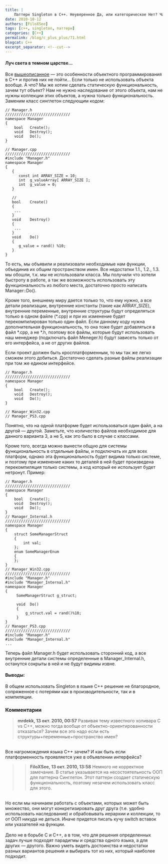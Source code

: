```yaml
---
title: |
    Паттерн Singleton в C++. Неуверенное Да, или категорическое Нет? Часть 2
date: 2010-10-12
authors: [FiloXSee]
tags: [c++, singleton, паттерн]
categories: [C++]
permalink: /blog/c_plus_plus/71.html
blogcat: C++
excerpt_separator: <!--cut-->
---
```


#### Луч света в темном царстве...


Все [вышеописанное](http://itw66.ru/blog/c_plus_plus/65.html) — это особенности объектного программирования в С++ и против них не пойти… Если только не использовать объекта вообще. А что? Мы же хотим сделать статическую функциональность, зачем тут объект? Нам не нужно наследование от этого объекта, нам не нужны коллекции этих объектов, а нужна только функциональность. Заменим класс синглетон следующим кодом:

<!--cut-->



```
// Manager.h
/////////////////////////////
namespace Manager
{
    bool   Create();
    void   Destroy();
    void   Do();
}

// Manager.cpp
/////////////////////////////
#include "Manager.h"
namespace Manager
{
   {
      const int ARRAY_SIZE = 10;
      int  g_valueArray[ ARRAY_SIZE ];
      int  g_value = 0;
   }

   //
   bool    Create()
   {
    ...
   }
   void    Destroy()
   {
    ...
   }
   void    Do()
   {
      g_value = rand() %10;
   }
}
```


То есть, мы объявили и реализовали необходимые нам функции, объединив их общим пространством имен. Все недостатки 1.1., 1.2., 1.3. мы обошли, т.к. мы не использовали класса. Мы получили что хотели быстроту в работе, а так же возможность использовать эту функциональность из любого места, достаточно просто написать Manager::Do().

Кроме того, внешнему миру дается только то, что ему нужно, а все детали реализации, внутренние константы (такие как ARRAY_SIZE), внутренние переменные, внутренние структуры будут определяться только в одном файле (*.cpp) и при их изменение будет перекомпилирован только один файл. Если данному коду нужна дополнительная функциональность, то она тоже будет добавляться в файл *.cpp, а не *.h, поэтому все файлы, которые будут использовать наш менеджер (подключать файл Meneger.h) будут зависеть только от его интерфейса, а не от других файлов.

Если проект должен быть кросплатформенным, то мы так же легко сможем этого добиться. Достаточно сделать разные файлы реализации при том же едином интерфейсе.


```
// Manager.h
/////////////////////////////
namespace Manager
{
    bool   Create();
    void   Destroy();
    void   Do();
}

// Manager_Win32.cpp
// Manager_PS3.cpp
```


Понятно, что на одной платформе будет использоваться один файл, а на другой — другой. Заметьте, что количество файлов необходимое для данного варианта 3, а не 5, как это было в случае с классами.

Кроме того, всегда можно вынести общую для системы функциональность в отдельные файлы, и подключать их для всех платформ, однако эта функциональность будет видима только системе, и поэтому при изменение каких то деталей в ней будет произведена перекомпиляция только системы, а код который ее использует будет нетронут. Пример:


```
// Manager.h
/////////////////////////////
namespace Manager
{
    bool   Create();
    void   Destroy();
    void   Do();
}
// Manager_Internal.h
/////////////////////////////
namespace Manager
{
    struct SomeManagerStruct
    {
        int val;
    };
    enum SomeManagerEnum
    {
    };
}
// Manager_Win32.cpp
/////////////////////////////
#include "Manager.h"
#include "Manager_Internal.h"
namespace Manager
{
     SomeManagerStruct g_struct;

     void  Do()
     {
         g_struct.val = rand()%10;
     }
}
// Manager_PS3.cpp
/////////////////////////////
#include "Manager.h"
#include "Manager_Internal.h"
...
```


Теперь файл Manager.h будет использовать сторонний код, а все внутренние детали системы определенные в Manager_Internal.h, останутся сокрыты в ней и не будут видимы извне.

#### Выводы:

В общем использовать Singleton в языке C++ решение не благородное, сопряженное с потерями как в производительности, так и в компиляции.

### Комментарии

> **mrdekk, 13 окт. 2010, 00:57**
> Развивая тему известного холивара С vs C++, можно тогда вообще от объектно-ориентированности отказаться? Зачем все это надо если есть структуры+переменные+пространство имен?<br/>
<br/>
Все нагромождения языка С++ зачем? И как быть если платформенность проявляется уже в объявлении интерфейса?

>> **FiloXSee, 13 окт. 2010, 13:58**
>> Немного не корректное замечание. В статье указывается на несостоятельность ООП для паттерна Синглетон. Этот паттерн создает статическую функциональность, поэтому незачем использовать класс для этого.<br/>
<br/>
Но если мы начинаем работать с объектами, которых может быть множество, они могут конкретизировать друг друга (т.е. удобно использовать наследование) и обрабовывать иерархии и коллекции, то от ООП никуда не деться. Иначе придется писать кучу switch вставок или указателей на функции.<br/>
<br/>
Дело не в борьбе С и С++, а в том, что для решения определенных задач лучше подходят парадигмы и средства одного языка, а для других — другого. Важно уметь видеть достоинства и недостатки разных вариантов решения и выбирать тот из них, который наиболее подходит.
